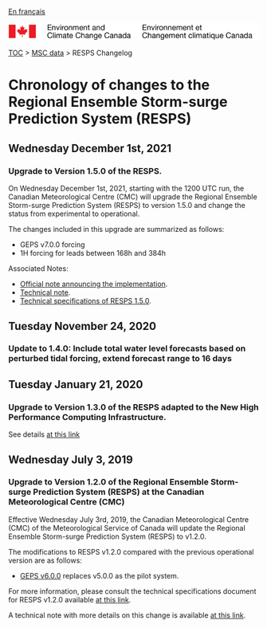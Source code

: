 [En français](changelog_resps_fr.md)

![ECCC logo](../../img_eccc-logo.png)

[TOC](../../readme_en.md) > [MSC data](../readme_en.md) > RESPS Changelog

# Chronology of changes to the Regional Ensemble Storm-surge Prediction System (RESPS)

## Wednesday December 1st, 2021

### Upgrade to Version 1.5.0 of the RESPS.

On Wednesday December 1st, 2021, starting with the 1200 UTC run, the Canadian Meteorological Centre (CMC) will upgrade the Regional Ensemble Storm-surge Prediction System (RESPS) to version 1.5.0 and change the status from experimental to operational.

The changes included in this upgrade are summarized as follows:

* GEPS v7.0.0 forcing
* 1H forcing for leads between 168h and 384h

Associated Notes:

* [Official note announcing the implementation](http://dd.weather.gc.ca/doc/genots/2021/11/26/NOCN03_CWAO_262118___50159).
* [Technical note](https://collaboration.cmc.ec.gc.ca/cmc/cmoi/product_guide/docs/tech_notes/technote_resps-150_e.pdf).
* [Technical specifications of RESPS 1.5.0](https://collaboration.cmc.ec.gc.ca/cmc/cmoi/product_guide/docs/tech_specifications/tech_specifications_RESPS_1.5.0_e.pdf).

## Tuesday November 24, 2020

### Update to 1.4.0: Include total water level forecasts based on perturbed tidal forcing, extend forecast range to 16 days

## Tuesday January 21, 2020

### Upgrade to Version 1.3.0 of the RESPS adapted to the New High Performance Computing Infrastructure.

See details [at this link](../changelog_multisystems_en.md)

## Wednesday July 3, 2019

### Upgrade to Version 1.2.0 of the Regional Ensemble Storm-surge Prediction System (RESPS) at the Canadian Meteorological Centre (CMC)

Effective Wednesday July 3rd, 2019, the Canadian Meteorological Centre (CMC) of the Meteorological Service of Canada will update the Regional Ensemble Storm-surge Prediction System (RESPS) to v1.2.0.

The modifications to RESPS v1.2.0 compared with the previous operational version are as follows:

* [GEPS v6.0.0](/../nwp_geps/changelog_geps_en.md) replaces v5.0.0 as the pilot system.

For more information, please consult the technical specifications document for RESPS v1.2.0 available [at this link](https://collaboration.cmc.ec.gc.ca/cmc/CMOI/product_guide/docs/tech_specifications/tech_specifications_RESPS_1.2.0_e.pdf).

A technical note with more details on this change is available [at this link](https://collaboration.cmc.ec.gc.ca/cmc/CMOI/product_guide/docs/tech_notes/technote_resps-120_e.pdf).
